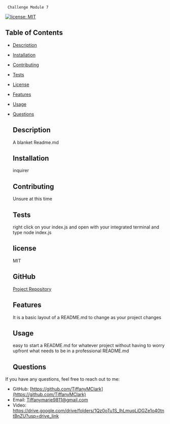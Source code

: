 


     Challenge Module 7

    
[![license: MIT](https://img.shields.io/badge/license-MIT-yellow.svg)](https://opensource.org/licenses/MIT)
## Table of Contents
- [Description](#description)
- [Installation](#installation)
- [Contributing](#contributing)
- [Tests](#tests)
- [License](#license)
- [Features](#features)
- [Usage](#usage)
- [Questions](#questions)


    ## Description
    A blanket Readme.md

    ## Installation
     inquirer

    ## Contributing
     Unsure at this time

     ## Tests
     right click on your index.js and open with your integrated terminal and type node index.js
    
    ## license
     MIT

    ## GitHub

     [Project Repository](https://github.com/TiffanyMClark/Challenge-7)


    ## Features

     It is a basic layout of a README.md to change as your project changes


    ## Usage

     easy to start a README.md for whatever project without having to worry upfront what needs to be in a professional README.md

     
     ## Questions
If you have any questions, feel free to reach out to me:

- GitHub: [https://github.com/TiffanyMClark](https://github.com/TiffanyMClark)
- Email: Tiffanymarie9811@gmail.com
- Video: https://drive.google.com/drive/folders/1Qz0oTu1S_lhLmuqLiDGZe1o40tntBnZU?usp=drive_link
  